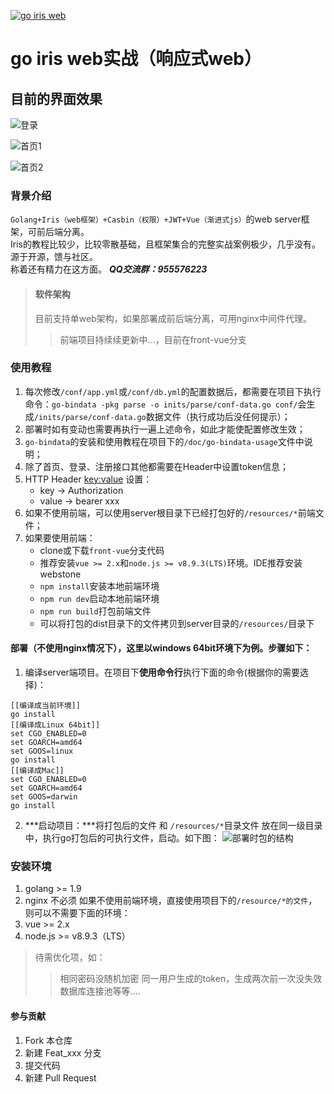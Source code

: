 <a href='https://gitee.com/yhm_my/go-iris'><img src='https://gitee.com/yhm_my/go-iris/widgets/widget_1.svg' alt='go iris web'></img></a>
# go iris web实战（响应式web）

## 目前的界面效果
![登录](https://images.gitee.com/uploads/images/2019/0108/173619_918bd02f_1537471.png "屏幕截图.png")

![首页1](https://images.gitee.com/uploads/images/2019/0108/173654_4cfd4836_1537471.png "屏幕截图.png")

![首页2](https://images.gitee.com/uploads/images/2019/0108/173718_83b02d34_1537471.png "屏幕截图.png")

### 背景介绍
`Golang+Iris（web框架）+Casbin（权限）+JWT+Vue（渐进式js）`的web server框架，可前后端分离。<br />
Iris的教程比较少，比较零散基础，且框架集合的完整实战案例极少，几乎没有。<br />
源于开源，馈与社区。<br />
称着还有精力在这方面。
***QQ交流群：955576223***

> #### 软件架构
> 目前支持单web架构，如果部署成前后端分离，可用nginx中间件代理。
>    > 前端项目持续续更新中...，目前在front-vue分支

### 使用教程
1. 每次修改`/conf/app.yml`或`/conf/db.yml`的配置数据后，都需要在项目下执行命令：`go-bindata -pkg parse -o inits/parse/conf-data.go conf/`会生成`/inits/parse/conf-data.go`数据文件（执行成功后没任何提示）；
2. 部署时如有变动也需要再执行一遍上述命令，如此才能使配置修改生效；
3. `go-bindata`的安装和使用教程在项目下的`/doc/go-bindata-usage`文件中说明；
4. 除了首页、登录、注册接口其他都需要在Header中设置token信息；
5. HTTP Header <key:value> 设置：
    * key   -> Authorization
    * value -> bearer xxx
6. 如果不使用前端，可以使用server根目录下已经打包好的`/resources/*`前端文件；
7. 如果要使用前端：
    * clone或下载`front-vue`分支代码
    * 推荐安装`vue >= 2.x`和`node.js >= v8.9.3(LTS)`环境。IDE推荐安装webstone
    * `npm install`安装本地前端环境
    * `npm run dev`启动本地前端环境
    * `npm run build`打包前端文件
    * 可以将打包的dist目录下的文件拷贝到server目录的`/resources/`目录下

#### 部署（不使用nginx情况下），这里以windows 64bit环境下为例。步骤如下：
1. 编译server端项目。在项目下**使用命令行**执行下面的命令(根据你的需要选择)：
```
[[编译成当前环境]]
go install
[[编译成Linux 64bit]]
set CGO_ENABLED=0
set GOARCH=amd64
set GOOS=linux
go install
[[编译成Mac]]
set CGO_ENABLED=0
set GOARCH=amd64
set GOOS=darwin
go install
```
2. ***启动项目：***将打包后的文件 和 `/resources/*`目录文件 放在同一级目录中，执行go打包后的可执行文件，启动。如下图：
![部署时包的结构](https://images.gitee.com/uploads/images/2019/0108/214456_90a778b1_1537471.png "屏幕截图.png")

### 安装环境
1. golang >= 1.9
2. nginx 不必须
如果不使用前端环境，直接使用项目下的`/resource/*的文件`，则可以不需要下面的环境：
3. vue >= 2.x
4. node.js >= v8.9.3（LTS）

> 待需优化项，如：
>    > 相同密码没随机加密
>    > 同一用户生成的token，生成两次前一次没失效
>    >数据库连接池等等....


#### 参与贡献
1. Fork 本仓库
2. 新建 Feat_xxx 分支
3. 提交代码
4. 新建 Pull Request